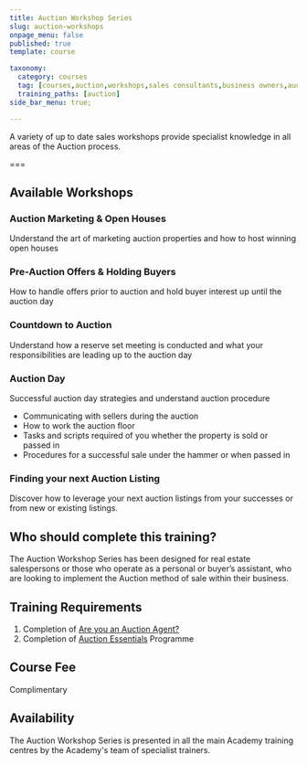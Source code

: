 ```yaml
---
title: Auction Workshop Series
slug: auction-workshops
onpage_menu: false
published: true
template: course

taxonomy:
  category: courses
  tag: [courses,auction,workshops,sales consultants,business owners,auctioneer,managers]
  training_paths: [auction]
side_bar_menu: true;

---
```


A variety of up to date sales workshops provide specialist knowledge in all areas of the Auction process.

===

## Available Workshops

### Auction Marketing & Open Houses
Understand the art of marketing auction properties and how to host winning open houses

### Pre-Auction Offers & Holding Buyers
How to handle offers prior to auction and hold buyer interest up until the auction day

### Countdown to Auction
Understand how a reserve set meeting is conducted and what your responsibilities are leading up to the auction day

### Auction Day
Successful auction day strategies and understand auction procedure
-	Communicating with sellers during the auction
-	How to work the auction floor
-	Tasks and scripts required of you whether the property is sold or passed in
-	Procedures for a successful sale under the hammer or when passed in

### Finding your next Auction Listing
Discover how to leverage your next auction listings from your successes or from new or existing listings.

## Who should complete this training?
The Auction Workshop Series has been designed for real estate salespersons or those who operate as a personal or buyer’s assistant, who are looking to implement the Auction method of sale within their business.

## Training Requirements
1. Completion of [Are you an Auction Agent?](/courses/auction/auction-agent)
2. Completion of [Auction Essentials](/courses/auction/auction-essentials) Programme

## Course Fee
Complimentary 

## Availability
The Auction Workshop Series is presented in all the main Academy training centres by the Academy's team of specialist trainers.
